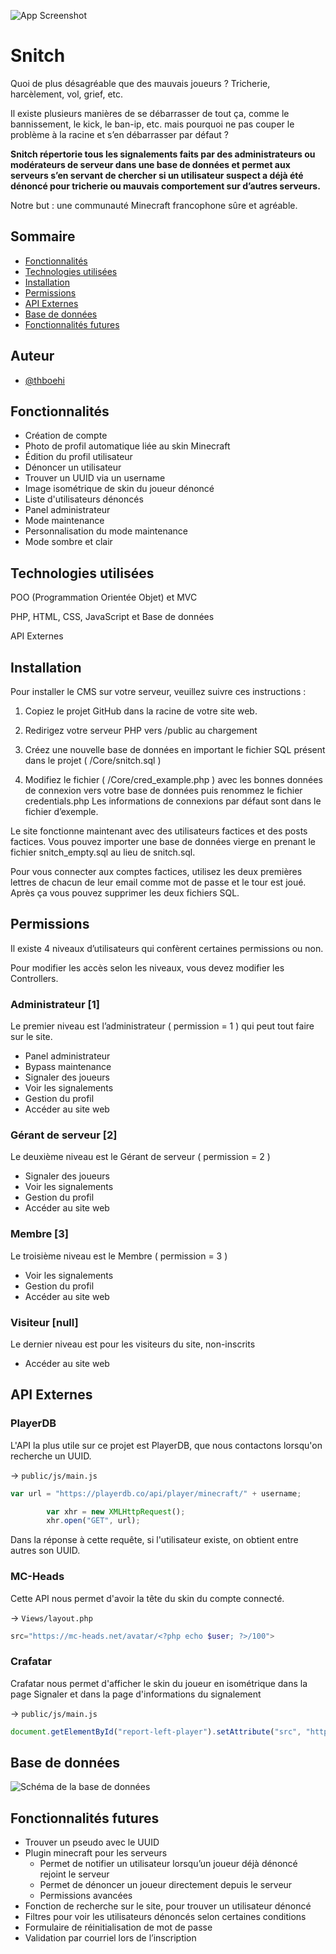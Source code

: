 
![App Screenshot](https://i.imgur.com/ZxFKJ3M.png)
# Snitch

Quoi de plus désagréable que des mauvais joueurs ? Tricherie, harcèlement, vol, grief, etc.

Il existe plusieurs manières de se débarrasser de tout ça, comme le bannissement, le kick, le ban-ip, etc. mais pourquoi ne pas couper le problème à la racine et s’en débarrasser par défaut ?

**Snitch répertorie tous les signalements faits par des administrateurs ou modérateurs de serveur dans une base de données et permet aux serveurs s’en servant de chercher si un utilisateur suspect a déjà été dénoncé pour tricherie ou mauvais comportement sur d’autres serveurs.**

Notre but : une communauté Minecraft francophone sûre et agréable.

## Sommaire

- [Fonctionnalités](#fonctionnalités)
- [Technologies utilisées](#technologies-utilisées)
- [Installation](#installation)
- [Permissions](#permissions)
- [API Externes](#api-externes)
- [Base de données](#base-de-données)
- [Fonctionnalités futures](#fonctionnalités-futures)

## Auteur

- [@thboehi](https://www.github.com/thboehi)

## Fonctionnalités

- Création de compte
- Photo de profil automatique liée au skin Minecraft
- Édition du profil utilisateur
- Dénoncer un utilisateur
- Trouver un UUID via un username
- Image isométrique de skin du joueur dénoncé
- Liste d'utilisateurs dénoncés
- Panel administrateur
- Mode maintenance
- Personnalisation du mode maintenance
- Mode sombre et clair
## Technologies utilisées

POO (Programmation Orientée Objet) et MVC

PHP, HTML, CSS, JavaScript et Base de données

API Externes

## Installation
Pour installer le CMS sur votre serveur, veuillez suivre ces instructions :

1. Copiez le projet GitHub dans la racine de votre site web.

2. Redirigez votre serveur PHP vers /public au chargement

3. Créez une nouvelle base de données en important le fichier SQL présent dans le projet ( /Core/snitch.sql )

4. Modifiez le fichier ( /Core/cred_example.php ) avec les bonnes données de connexion vers votre base de données puis renommez le fichier credentials.php
   Les informations de connexions par défaut sont dans le fichier d’exemple.

Le site fonctionne maintenant avec des utilisateurs factices et des posts factices. Vous pouvez importer une base de données vierge en prenant le fichier snitch_empty.sql au lieu de snitch.sql.

Pour vous connecter aux comptes factices, utilisez les deux premières lettres de chacun de leur email comme mot de passe et le tour est joué.
Après ça vous pouvez supprimer les deux fichiers SQL.

## Permissions

Il existe 4 niveaux d’utilisateurs qui confèrent certaines permissions ou non.

Pour modifier les accès selon les niveaux, vous devez modifier les Controllers.

### Administrateur [1]

Le premier niveau est l’administrateur ( permission = 1 ) qui peut tout faire sur le site.

-	Panel administrateur
-	Bypass maintenance
-	Signaler des joueurs
-	Voir les signalements
-	Gestion du profil
-	Accéder au site web

### Gérant de serveur [2]
Le deuxième niveau est le Gérant de serveur ( permission = 2 )

-	Signaler des joueurs
-	Voir les signalements
-	Gestion du profil
-	Accéder au site web

### Membre [3]
Le troisième niveau est le Membre ( permission = 3 )

-	Voir les signalements
-	Gestion du profil
-	Accéder au site web

### Visiteur [null]
Le dernier niveau est pour les visiteurs du site, non-inscrits

-	Accéder au site web
## API Externes

### PlayerDB

L'API la plus utile sur ce projet est PlayerDB, que nous contactons lorsqu'on recherche un UUID.

-> `public/js/main.js`
```javascript
var url = "https://playerdb.co/api/player/minecraft/" + username;

        var xhr = new XMLHttpRequest();
        xhr.open("GET", url);
```
Dans la réponse à cette requête, si l'utilisateur existe, on obtient entre autres son UUID.

### MC-Heads

Cette API nous permet d'avoir la tête du skin du compte connecté.

-> `Views/layout.php`
```php
src="https://mc-heads.net/avatar/<?php echo $user; ?>/100">
```

### Crafatar

Crafatar nous permet d'afficher le skin du joueur en isométrique dans la page Signaler et dans la page d'informations du signalement

-> `public/js/main.js`

```javascript
document.getElementById("report-left-player").setAttribute("src", "https://crafatar.com/renders/body/" + obj.data.player.id +"?overlay")
```
## Base de données

![Schéma de la base de données](https://i.imgur.com/mAeCvWX.png)
## Fonctionnalités futures

- Trouver un pseudo avec le UUID
- Plugin minecraft pour les serveurs
    - Permet de notifier un utilisateur lorsqu’un joueur déjà dénoncé rejoint le serveur
    - Permet de dénoncer un joueur directement depuis le serveur
    - Permissions avancées
- Fonction de recherche sur le site, pour trouver un utilisateur dénoncé
- Filtres pour voir les utilisateurs dénoncés selon certaines conditions
- Formulaire de réinitialisation de mot de passe
- Validation par courriel lors de l’inscription

